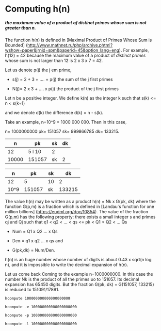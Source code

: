# Computing h(n)

##### the maximum value of a product of distinct primes whose sum is not greater than n.

The function h(n) is defined in 
[Maximal Product of Primes Whose Sum is Bounded]
(http://www.mathnet.ru/php/archive.phtml?wshow=paper&jrnid=spm&paperid=45&option_lang=eng).
For example, h(12) = 42 because  the maximum value of a product
of _distinct primes_ whose sum is not larger than 12 is  2 x 3 x 7 = 42.

Let us denote p(j) the  j em prime,

- s(j) =  2 + 3 + .... + p(j)  the sum of the j first primes

- N(j)=   2 x 3 + .... x p(j)  the product of the j first primes

Let n be a positive integer. We define k(n) as
the integer k such that s(k) <= n < s(k+1)

and we denote d(k) the difference d(k) = n - s(k).

Take an example, n=10^9 = 1000 000 000. Then in this case,

n= 1000000000 pk= 151057     sk= 999866785  dk= 133215.

| n  | pk |  sk  | dk |
| ------------- | ------------- | ------------- | ------------- |
| 12  | 5 l 10  | 2 |
| 10000 | 151057  | sk | 2 |


|  n |  pk | sk | dk|   
| ----------|-------|------|----- |  
| 12| 5   | 10|  2 |  
| 10^9 |  151057 | sk| 133215 |  


The value h(n) may be written as a product h(n) = Nk x G(pk, dk)
where the function G(p,m) is a fraction which is defined in
[Landau's function for one million billions] (https://eudml.org/doc/10854).
The value  of the fraction G(p,m)  has the following property: there exists a small integer s and
primes qj and Qj such that
q1 < q2 < ... < qs <= pk < Q1 < Q2 < ... Qs
- Num = Q1 x Q2  ...  x Qs
- Den  =  q1 x q2  ...  x qs
and

- G(pk,dk) = Num/Den.


h(n) is an huge number whose number of digits is about
0.43 x sqrt(n log n), and it is impossible to write the decimal
expansion of h(n).

Let us come back Coming  to the example n=1000000000. In this case the
number Nk is the product of all the primes uo to 151057. Its decimal
expansion has 65450 digits. But the fraction G(pk, dk) = G(151057,
133215) is reduced to 151091/17881.




```
hcompute 100000000000000000000
```

```
hcompute -v 100000000000000000000
```

```
hcompute -p 100000000000000000000
```

```
hcompute -l 100000000000000000000
```
